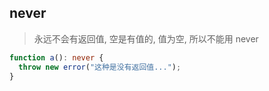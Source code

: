 ## never

> 永远不会有返回值, 空是有值的, 值为空, 所以不能用 never

```ts
function a(): never {
  throw new error("这种是没有返回值...");
}
```
